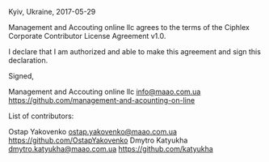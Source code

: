 Kyiv, Ukraine, 2017-05-29

Management and Accouting online llc agrees to the terms of the Ciphlex Corporate Contributor License Agreement v1.0.

I declare that I am authorized and able to make this agreement and sign this declaration.

Signed,

Management and Accouting online llc info@maao.com.ua https://github.com/management-and-acounting-on-line

List of contributors:

Ostap Yakovenko ostap.yakovenko@maao.com.ua https://github.com/OstapYakovenko
Dmytro Katyukha dmytro.katyukha@maao.com.ua https://github.com/katyukha
